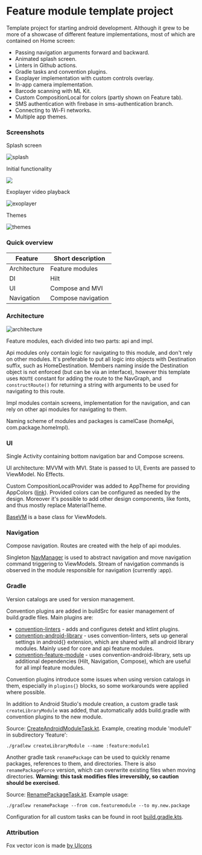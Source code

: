 # Feature module template project

Template project for starting android development. Although it grew to be more of a showcase of
different feature implementations, most of which are contained on Home screen:

- Passing navigation arguments forward and backward.
- Animated splash screen.
- Linters in Github actions.
- Gradle tasks and convention plugins.
- Exoplayer implementation with custom controls overlay.
- In-app camera implementation.
- Barcode scanning with ML Kit.
- Custom CompositionLocal for colors (partly shown on Feature tab).
- SMS authentication with firebase in sms-authentication branch.
- Connecting to Wi-Fi networks.
- Multiple app themes.

### Screenshots

Splash screen

![splash](readme_res/splash_screen_20240703.gif)

Initial functionality

![](readme_res/app_recording_20240423.gif)

Exoplayer video playback

![exoplayer](readme_res/exoplayer_20241115.gif)

Themes

![themes](readme_res/themes_20250428.gif)

### Quick overview

| Feature      | Short description  |
|--------------|--------------------|
| Architecture | Feature modules    |
| DI           | Hilt               |
| UI           | Compose and MVI    |
| Navigation   | Compose navigation |

### Architecture

![architecture](readme_res/architecture_feature_api_impl.webp)

Feature modules, each divided into two parts: api and impl.

Api modules only contain logic for navigating to this module, and don't rely on other modules.
It's preferable to put all logic into objects with Destination suffix, such as HomeDestination.
Members naming inside the Destination object is not enforced (but can be via an interface),
however this template uses `ROUTE` constant for adding the route to the NavGraph, and
`constructRoute()` for returning a string with arguments to be used for navigating to this route.

Impl modules contain screens, implementation for the navigation, and can rely on other api modules
for navigating to them.

Naming scheme of modules and packages is camelCase (homeApi, com.package.homeImpl).

### UI

Single Activity containing bottom navigation bar and Compose screens.

UI architecture: MVVM with MVI. State is passed to UI, Events are passed to ViewModel. No Effects.

Custom CompositionLocalProvider was added to AppTheme for providing
AppColors ([link](core/src/main/java/com/featuremodule/core/ui/theme)). Provided colors can be
configured as needed by the design. Moreover it's possible to add other design components, like
fonts, and thus mostly replace MaterialTheme.

[BaseVM](core/src/main/java/com/featuremodule/core/ui/BaseVM.kt) is a base class for ViewModels.

### Navigation

Compose navigation. Routes are created with the help of api modules.

Singleton [NavManager](core/src/main/java/com/featuremodule/core/navigation/NavManager.kt) is used
to abstract navigation and move navigation command triggering to ViewModels.
Stream of navigation commands is observed in the module responsible for navigation (currently :app).

### Gradle

Version catalogs are used for version management.

Convention plugins are added in buildSrc for easier management of build.gradle files.
Main plugins are:

- [convention-linters](buildSrc/src/main/kotlin/convention-linters.gradle.kts)
  \- adds and configures detekt and ktlint plugins.
- [convention-android-library](buildSrc/src/main/kotlin/convention-android-library.gradle.kts)
  \- uses convention-linters, sets up general settings in android{} extension, which are shared
  with all android library modules. Mainly used for core and api feature modules.
- [convention-feature-module](buildSrc/src/main/kotlin/convention-feature-module.gradle.kts)
  \- uses convention-android-library, sets up additional dependencies
  (Hilt, Navigation, Compose), which are useful for all impl feature modules.

Convention plugins introduce some issues when using version catalogs in them, especially in
`plugins{}` blocks, so some workarounds were applied where possible.

In addition to Android Studio's module creation, a custom gradle task `createLibraryModule` was
added, that automatically adds build.gradle with convention plugins to the new module.

Source: [CreateAndroidModuleTask.kt](buildSrc/src/main/kotlin/CreateAndroidModuleTask.kt).
Example, creating module 'module1' in subdirectory 'feature':

```
./gradlew createLibraryModule --name :feature:module1
```

Another gradle task `renamePackage` can be used to quickly rename packages, references to them,
and directories. There is also `renamePackageForce` version, which can overwrite existing files
when moving directories. **Warning: this task modifies files irreversibly, so caution should be
exercised.**

Source: [RenamePackageTask.kt](buildSrc/src/main/kotlin/RenamePackageTask.kt). Example usage:

```
./gradlew renamePackage --from com.featuremodule --to my.new.package
```

Configuration for all custom tasks can be found in root [build.gradle.kts](build.gradle.kts).

### Attribution

Fox vector icon is
made <a href="https://www.freepik.com/icon/fox_5527855#fromView=families&page=1&position=0&uuid=d4704c42-f6e5-4749-9646-a39d0bf310b2">
by UIcons</a>
